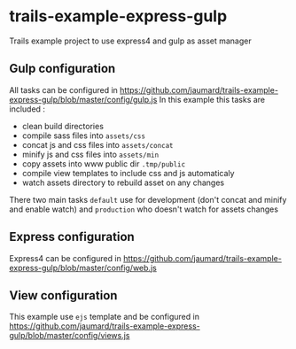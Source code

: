 # trails-example-express-gulp
Trails example project to use express4 and gulp as asset manager 

## Gulp configuration
All tasks can be configured in https://github.com/jaumard/trails-example-express-gulp/blob/master/config/gulp.js
In this example this tasks are included : 
- clean build directories
- compile sass files into `assets/css`
- concat js and css files into `assets/concat`
- minify js and css files into `assets/min`
- copy assets into www public dir `.tmp/public`
- compile view templates to include css and js automaticaly
- watch assets directory to rebuild asset on any changes

There two main tasks `default` use for development (don't concat and minify and enable watch) and `production` who doesn't watch for assets changes

## Express configuration
Express4 can be configured in https://github.com/jaumard/trails-example-express-gulp/blob/master/config/web.js

## View configuration
This example use `ejs` template and be configured in https://github.com/jaumard/trails-example-express-gulp/blob/master/config/views.js
